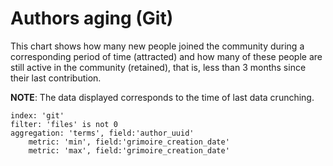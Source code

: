 # Authors aging (Git)

This chart shows how many new people joined the community during a corresponding period of time (attracted) and how many of these people are still active in the community (retained), that is, less than 3 months since their last contribution.

**NOTE**: The data displayed corresponds to the time of last data crunching.

```
index: 'git'
filter: 'files' is not 0
aggregation: 'terms', field:'author_uuid'
    metric: 'min', field:'grimoire_creation_date'
    metric: 'max', field:'grimoire_creation_date'
```
